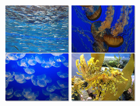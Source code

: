 

<html>

<head>

<meta http-equiv="Content-Type" content="text/html; charset=UTF-8">

<title>Трансформации</title>


<style>

body {
 font-family: Tahoma, Verdana, Geneva, sans-serif;
 margin: 6em 6em; font-weight: bold;
}

ul {
 list-style-type: none; padding: 0;
	margin: 0;
}

li { float: left; margin-right: 10px;
}

li:last-of-type {
 margin-right: 0;
}


a { display: block;
}


img { width: 200px; height: 150px; box-shadow: 2px 2px 2px rgba(0,0,0,.4);

transition: transform .3s ease-in-out; 
}


a:hover img {
	box-shadow: 6px 6px 6px rgba(0,0,0,.3);
}


a:hover <li><a href=""><img src="anchovies.jpg" id="img1" alt=""></a></li>, a:focus <li><a href=""><img src="anchovies.jpg" id="img1" alt=""></a></li>  {
	transform: scale(1.5) rotate(-3deg);
}

a:hover #img2, a:focus #img2  {
	transform: scale(1.5) rotate(5deg);
}

a:hover #img3, a:focus #img3  {
	transform: scale(1.5) rotate(-7deg);
}

a:hover #img4, a:focus #img4  {
	transform: scale(1.5) rotate(2deg);
}


</style>


</head>



<body>


<ul>

  <li><a href=""><img src="anchovies.jpg" id="img1" alt=""></a></li>

  <li><a href=""><img src="jellyfish1.jpg" id="img2" alt=""></a></li>

  <li><a href=""><img src="bluejellyfish.jpg" id="img3" alt=""></a></li>

  <li><a href=""><img src="seadragon.jpg" id="img4"alt=""></a></li>
</ul>


</body>

</html>

